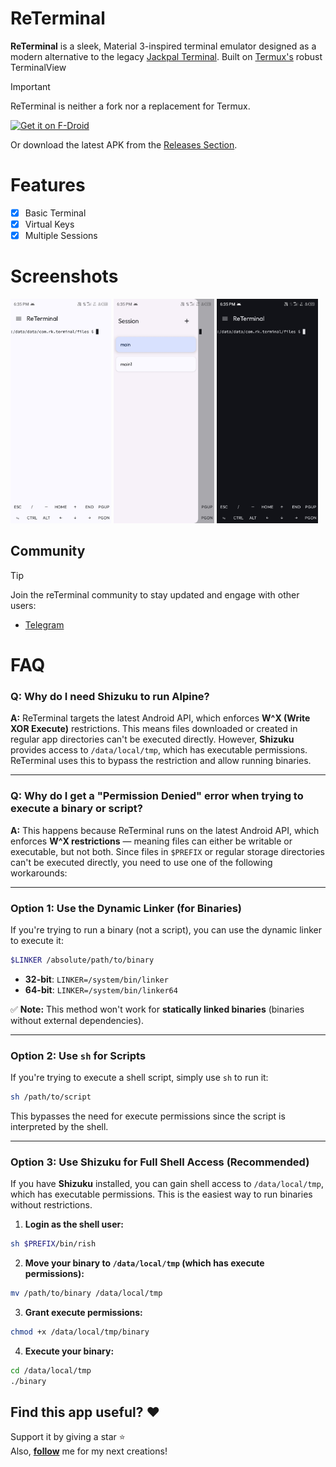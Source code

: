 # ReTerminal
**ReTerminal** is a sleek, Material 3-inspired terminal emulator designed as a modern alternative to the legacy [Jackpal Terminal](https://github.com/jackpal/Android-Terminal-Emulator). Built on [Termux's](https://github.com/termux/termux-app) robust TerminalView

> [!IMPORTANT]
ReTerminal is neither a fork nor a replacement for Termux.

[<img src="https://fdroid.gitlab.io/artwork/badge/get-it-on.png"
     alt="Get it on F-Droid"
     height="80">](https://f-droid.org/packages/com.rk.terminal/)

Or download the latest APK from the [Releases Section](https://github.com/RohitKushvaha01/ReTerminal/releases/latest).

# Features
- [x] Basic Terminal
- [x] Virtual Keys
- [x] Multiple Sessions

# Screenshots
<div>
  <img src="/fastlane/metadata/android/en-US/images/phoneScreenshots/01.jpg" width="32%" />
  <img src="/fastlane/metadata/android/en-US/images/phoneScreenshots/02.jpg" width="32%" />
  <img src="/fastlane/metadata/android/en-US/images/phoneScreenshots/03.jpg" width="32%" />
</div>

## Community
> [!TIP]
Join the reTerminal community to stay updated and engage with other users:
- [Telegram](https://t.me/reTerminal)


# FAQ

### **Q: Why do I need Shizuku to run Alpine?**
**A:** ReTerminal targets the latest Android API, which enforces **W^X (Write XOR Execute)** restrictions. This means files downloaded or created in regular app directories can't be executed directly. However, **Shizuku** provides access to `/data/local/tmp`, which has executable permissions. ReTerminal uses this to bypass the restriction and allow running binaries.

---

### **Q: Why do I get a "Permission Denied" error when trying to execute a binary or script?**
**A:** This happens because ReTerminal runs on the latest Android API, which enforces **W^X restrictions** — meaning files can either be writable or executable, but not both. Since files in `$PREFIX` or regular storage directories can't be executed directly, you need to use one of the following workarounds:

---

### **Option 1: Use the Dynamic Linker (for Binaries)**
If you're trying to run a binary (not a script), you can use the dynamic linker to execute it:

```bash
$LINKER /absolute/path/to/binary
```

- **32-bit**: `LINKER=/system/bin/linker`
- **64-bit**: `LINKER=/system/bin/linker64`

✅ **Note:** This method won't work for **statically linked binaries** (binaries without external dependencies).

---

### **Option 2: Use `sh` for Scripts**
If you're trying to execute a shell script, simply use `sh` to run it:

```bash
sh /path/to/script
```

This bypasses the need for execute permissions since the script is interpreted by the shell.

---

### **Option 3: Use Shizuku for Full Shell Access (Recommended)**
If you have **Shizuku** installed, you can gain shell access to `/data/local/tmp`, which has executable permissions. This is the easiest way to run binaries without restrictions.

1. **Login as the shell user:**
```bash
sh $PREFIX/bin/rish
```

2. **Move your binary to `/data/local/tmp` (which has execute permissions):**
```bash
mv /path/to/binary /data/local/tmp
```

3. **Grant execute permissions:**
```bash
chmod +x /data/local/tmp/binary
```

4. **Execute your binary:**
```bash
cd /data/local/tmp
./binary
```


## Find this app useful? :heart:
Support it by giving a star :star: <br>
Also, **__[follow](https://github.com/Rohitkushvaha01)__** me for my next creations!

